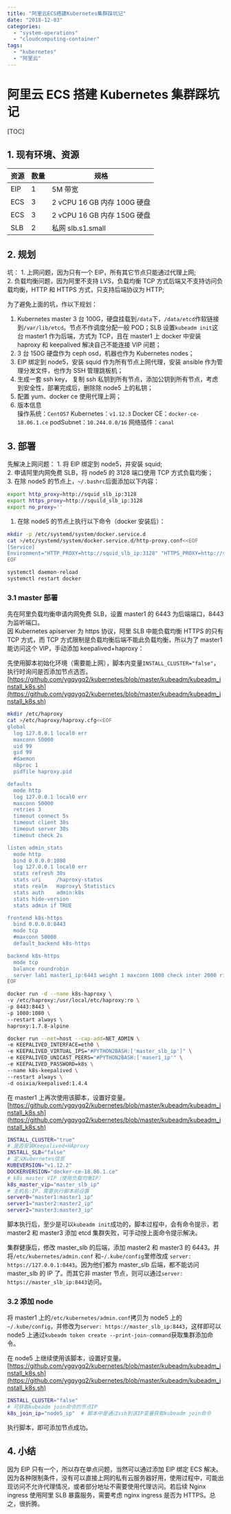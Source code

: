 ```yaml
---
title: "阿里云ECS搭建Kubernetes集群踩坑记"
date: "2018-12-03"
categories:
  - "system-operations"
  - "cloudcomputing-container"
tags:
  - "kubernetes"
  - "阿里云"
---
```


# 阿里云 ECS 搭建 Kubernetes 集群踩坑记

[TOC]

## 1\. 现有环境、资源

| 资源 | 数量 | 规格                        |
| ---- | ---- | --------------------------- |
| EIP  | 1    | 5M 带宽                     |
| ECS  | 3    | 2 vCPU 16 GB 内存 100G 硬盘 |
| ECS  | 3    | 2 vCPU 16 GB 内存 150G 硬盘 |
| SLB  | 2    | 私网 slb.s1.small           |

## 2\. 规划

坑： 1. 上网问题，因为只有一个 EIP，所有其它节点只能通过代理上网;  
2\. 负载均衡问题，因为阿里不支持 LVS，负载均衡 TCP 方式后端又不支持访问负载均衡，HTTP 和 HTTPS 方式，只支持后端协议为 HTTP;

为了避免上面的坑，作以下规划：

1. Kubernetes master 3 台 100G，硬盘挂载到`/data`下，`/data/etcd`作软链接到`/var/lib/etcd`。节点不作调度分配一般 POD；SLB 设置`kubeadm init`这台 master1 作为后端，方式为 TCP，且在 master1 上 docker 中安装 haproxy 和 keepalived 解决自己不能连接 VIP 问题；
2. 3 台 150G 硬盘作为 ceph osd，机器也作为 Kubernetes nodes；
3. EIP 绑定到 node5，安装 squid 作为所有节点上网代理，安装 ansible 作为管理分发文件，也作为 SSH 管理跳板机；
4. 生成一套 ssh key， 复制 ssh 私钥到所有节点，添加公钥到所有节点，考虑到安全性，部署完成后，删除除 node5 上的私钥；
5. 配置 yum、docker ce 使用代理上网；
6. 版本信息  
   操作系统：`CentOS7` Kubernetes：`v1.12.3` Docker CE：`docker-ce-18.06.1.ce` podSubnet：`10.244.0.0/16` 网络插件：`canal`

## 3\. 部署

先解决上网问题： 1. 将 EIP 绑定到 node5，并安装 squid;  
2\. 申请阿里内网免费 SLB，将 node5 的 3128 端口使用 TCP 方式负载均衡；  
3\. 在除 node5 的节点上，`~/.bashrc`后面添加以下内容：

```bash
export http_proxy=http://squid_slb_ip:3128
export https_proxy=http://squild_slb_ip:3128
export no_proxy=''
```

1. 在除 node5 的节点上执行以下命令（docker 安装后）：

```bash
mkdir -p /etc/systemd/system/docker.service.d
cat >/etc/systemd/system/docker.service.d/http-proxy.conf<<EOF
[Service]
Environment="HTTP_PROXY=http://squid_slb_ip:3128" "HTTPS_PROXY=http://squid_slb_ip:3128" "NO_PROXY="
EOF

systemctl daemon-reload
systemctl restart docker
```

### 3.1 master 部署

先在阿里负载均衡申请内网免费 SLB，设置 master1 的 6443 为后端端口，8443 为监听端口。  
因 Kubernetes apiserver 为 https 协议，阿里 SLB 中能负载均衡 HTTPS 的只有 TCP 方式，而 TCP 方式限制是负载均衡后端不能此负载均衡，所以为了 master1 能访问这个 VIP，手动添加 keepalived+haproxy：

先使用脚本初始化环境（需要能上网），脚本内变量`INSTALL_CLUSTER="false"`，执行时询问是否添加节点选否。 [https://github.com/ygqygq2/kubernetes/blob/master/kubeadm/kubeadm_install_k8s.sh](https://github.com/ygqygq2/kubernetes/blob/master/kubeadm/kubeadm_install_k8s.sh)

```bash
mkdir /etc/haproxy
cat >/etc/haproxy/haproxy.cfg<<EOF
global
  log 127.0.0.1 local0 err
  maxconn 50000
  uid 99
  gid 99
  #daemon
  nbproc 1
  pidfile haproxy.pid

defaults
  mode http
  log 127.0.0.1 local0 err
  maxconn 50000
  retries 3
  timeout connect 5s
  timeout client 30s
  timeout server 30s
  timeout check 2s

listen admin_stats
  mode http
  bind 0.0.0.0:1080
  log 127.0.0.1 local0 err
  stats refresh 30s
  stats uri     /haproxy-status
  stats realm   Haproxy\ Statistics
  stats auth    admin:k8s
  stats hide-version
  stats admin if TRUE

frontend k8s-https
  bind 0.0.0.0:8443
  mode tcp
  #maxconn 50000
  default_backend k8s-https

backend k8s-https
  mode tcp
  balance roundrobin
  server lab1 master1_ip:6443 weight 1 maxconn 1000 check inter 2000 rise 2 fall 3  # 注意更换IP
EOF

docker run -d --name k8s-haproxy \
-v /etc/haproxy:/usr/local/etc/haproxy:ro \
-p 8443:8443 \
-p 1080:1080 \
--restart always \
haproxy:1.7.8-alpine

docker run --net=host --cap-add=NET_ADMIN \
-e KEEPALIVED_INTERFACE=eth0 \
-e KEEPALIVED_VIRTUAL_IPS="#PYTHON2BASH:['master_slb_ip']" \
-e KEEPALIVED_UNICAST_PEERS="#PYTHON2BASH:['maser1_ip'" \
-e KEEPALIVED_PASSWORD=k8s \
--name k8s-keepalived \
--restart always \
-d osixia/keepalived:1.4.4
```

在 master1 上再次使用该脚本，设置好变量。 [https://github.com/ygqygq2/kubernetes/blob/master/kubeadm/kubeadm_install_k8s.sh](https://github.com/ygqygq2/kubernetes/blob/master/kubeadm/kubeadm_install_k8s.sh)

```bash
INSTALL_CLUSTER="true"
# 是否安装Keepalived+HAproxy
INSTALL_SLB="false"
# 定义Kubernetes信息
KUBEVERSION="v1.12.2"
DOCKERVERSION="docker-ce-18.06.1.ce"
# k8s master VIP（使用负载均衡IP）
k8s_master_vip="master_slb_ip"
# 主机名:IP，需要执行脚本前设置
server0="master1:master1_ip"
server1="master2:master2_ip"
server2="master3:master3_ip"
```

脚本执行后，至少是可以`kubeadm init`成功的，脚本过程中，会有命令提示，若 master2 和 master3 添加 etcd 集群失败，可手动按上面命令提示解决。

集群健康后，修改 master_slb 的后端，添加 master2 和 master3 的 6443。并将`/etc/kubernetes/admin.conf` 和`~/.kube/config`里修改成 `server: https://127.0.0.1:8443`。因为他们都为 master_slb 后端，都不能访问 master_slb 的 IP 了。而其它非 master 节点，则可以通过`server: https://master_slb_ip:8443`访问。

### 3.2 添加 node

将 master1 上的`/etc/kubernetes/admin.conf`拷贝为 node5 上的`~/.kube/config`，并修改为`server: https://master_slb_ip:8443`，这样即可以 node5 上通过`kubeadm token create --print-join-command`获取集群添加命令。

在 node5 上继续使用该脚本，设置好变量。 [https://github.com/ygqygq2/kubernetes/blob/master/kubeadm/kubeadm_install_k8s.sh](https://github.com/ygqygq2/kubernetes/blob/master/kubeadm/kubeadm_install_k8s.sh)

```bash
INSTALL_CLUSTER="false"
# 可获取kubeadm join命令的节点IP
k8s_join_ip="node5_ip"  # 脚本中是通过ssh到该IP变量获取kubeadm join命令
```

执行脚本，即可添加节点成功。

## 4\. 小结

因为 EIP 只有一个，所以存在单点问题，当然可以通过添加 EIP 绑定 ECS 解决。因为各种限制条件，没有可以直接上网的私有云服务器好用，使用过程中，可能出现访问不允许代理情况，或者部分地址不需要使用代理访问。若后续 Nginx ingress 使用阿里 SLB 暴露服务，需要考虑 nginx ingress 是否为 HTTPS。总之，很折腾。
